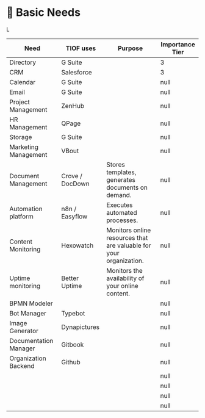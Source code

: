 # 🚧 Basic Needs





L

<table><thead><tr><th>Need</th><th>TIOF uses</th><th>Purpose</th><th data-type="rating" data-max="3">Importance Tier</th></tr></thead><tbody><tr><td>Directory</td><td>G Suite</td><td></td><td>3</td></tr><tr><td>CRM</td><td>Salesforce</td><td></td><td>3</td></tr><tr><td>Calendar</td><td>G Suite</td><td></td><td>null</td></tr><tr><td>Email</td><td>G Suite</td><td></td><td>null</td></tr><tr><td>Project Management</td><td>ZenHub</td><td></td><td>null</td></tr><tr><td>HR Management</td><td>QPage</td><td></td><td>null</td></tr><tr><td>Storage</td><td>G Suite</td><td></td><td>null</td></tr><tr><td>Marketing Management</td><td>VBout</td><td></td><td>null</td></tr><tr><td>Document Management</td><td>Crove / DocDown</td><td>Stores templates, generates documents on demand.</td><td>null</td></tr><tr><td>Automation platform</td><td>n8n / Easyflow</td><td>Executes automated processes.</td><td>null</td></tr><tr><td>Content Monitoring</td><td>Hexowatch</td><td>Monitors online resources that are valuable for your organization.</td><td>null</td></tr><tr><td>Uptime monitoring</td><td>Better Uptime</td><td>Monitors the availability of your online content.</td><td>null</td></tr><tr><td>BPMN Modeler</td><td></td><td></td><td>null</td></tr><tr><td>Bot Manager</td><td>Typebot</td><td></td><td>null</td></tr><tr><td>Image Generator</td><td>Dynapictures</td><td></td><td>null</td></tr><tr><td>Documentation Manager</td><td>Gitbook</td><td></td><td>null</td></tr><tr><td>Organization Backend</td><td>Github</td><td></td><td>null</td></tr><tr><td></td><td></td><td></td><td>null</td></tr><tr><td></td><td></td><td></td><td>null</td></tr><tr><td></td><td></td><td></td><td>null</td></tr><tr><td></td><td></td><td></td><td>null</td></tr></tbody></table>
